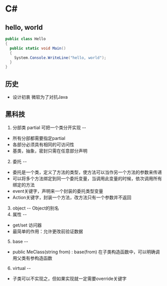 # C#

## hello, world
```cs
public class Hello
{
  public static void Main()
  {
    System.Console.WriteLine("hello, world");
  }
}
```

## 历史
* 设计初衷 微软为了对抗Java

## 黑科技
1. 分部类 partial 可把一个类分开实现
--
* 所有分部都需要指定partial
* 各部分必须具有相同的可访问性
* 基类，抽象，密封只需在任意部分声明
2. 委托
--
* 委托是一个类，定义了方法的类型，使方法可以当作另一个方法的参数来传递
* 可以将多个方法绑定到同一个委托变量，当调用此变量的时候，依次调用所有绑定的方法
* event关键字，声明来一个封装的委托类型变量
* Action关键字，封装一个方法，改方法只有一个参数并不返回
3. object
--
Object的别名
4. 属性
--
* get/set 访问器
* 最简单的作用：允许更改前验证数据
5. base
--
*  public MeClass(string from) : base(from)  在子类构造函数中，可以明确调用父类有参构造函数
6. virtual
--
* 子类可以不实现之，但如果实现就一定需要override关键字

